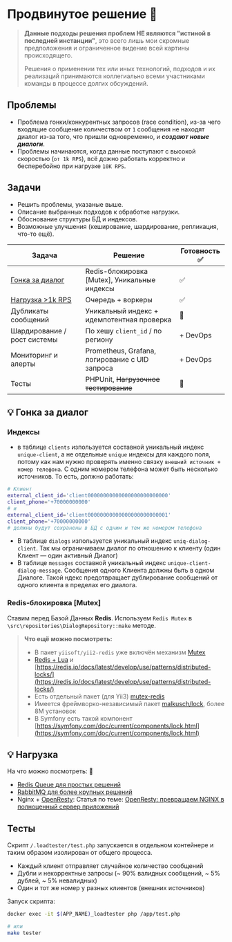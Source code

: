 # Продвинутое решение 🤔

> **Данные подходы решения проблем НЕ являются "истиной в последней инстанции"**, это всего лишь мои скромные предположения и ограниченное видение всей картины происходящего.
>
> Решения о применении тех или иных технологий, подходов и их реализаций принимаются коллегиально всеми участниками команды в процессе долгих обсуждений.  

## Проблемы
- Проблема гонки/конкурентных запросов (race condition), из-за чего входящие сообщение количеством от `1` сообщения не находят диалог из-за того, что пришли одновременно, и **_создают новые диалоги_**.
- Проблемы начинаются, когда данные поступают с высокой скоростью (`от 1k RPS`), всё дожно работать корректно и бесперебойно при нагрузке `10К RPS`. 

## Задачи
- Решить проблемы, указаные выше.
- Описание выбранных подходов к обработке нагрузки.
- Обоснование структуры БД и индексов.
- Возможные улучшения (кеширование, шардирование, репликация, что-то ещё).

| Задача                              | Решение                                        | Готовность  ✅ |
|-------------------------------------|------------------------------------------------|---------------|
| [Гонка за диалог](#гонка-за-диалог) | Redis-блокировка [Mutex], Уникальные индексы   | ✅             |
| [Нагрузка >1k RPS](#нагрузка)       | Очередь + воркеры                              | ✅             |
| Дубликаты сообщений                 | Уникальный индекс + идемпотентная проверка     | 🤔            |
| Шардирование / рост системы         | По хешу `client_id` / по региону               | + DevOps      |
| Мониторинг и алерты                 | Prometheus, Grafana, логирование с UID запроса | + DevOps      |
| Тесты                               | PHPUnit, ~~Нагрузочное тестирование~~          | 🤔            |

## 💡 Гонка за диалог 

### Индексы
- в таблице `clients` изпользуется составной уникальный индекс `unique-client`, а не отдельные `unique` индексы для каждого поля, потому как нам нужно проверять именно связку `внешний источник + номер телефона`. С одним номером телефона может быть несколько источников. То есть, должно работать:
```bash
# Клиент
external_client_id='client00000000000000000000000000'
client_phone='+70000000000'
# и 
external_client_id='client00000000000000000000000001'
client_phone='+70000000000'
# должны будут сохранены в БД с одним и тем же номером телефона
```
- В таблице `dialogs` изпользуется уникальный индекс `uniq-dialog-client`. Так мы ограничиваем диалог по отношению к клиенту (один Клиент — один активный Диалог)
- В таблице `messages` составной уникальный индекс `unique-client-dialog-message`. Сообщения одного Клиента должны быть в одном Диалоге. Такой ндекс предотвращает дублирование сообщений от одного клиента в пределах его диалога.

### Redis-блокировка [Mutex]
Ставим перед Базой Данных **Redis**. Используем `Redis Mutex` в `\src\repositories\DialogRepository::make` методе.

> **Что ещё можно посмотреть:**
> - В пакет `yiisoft/yii2-redis` уже включён механизм [Mutex](https://github.com/yiisoft/yii2-redis/blob/master/src/Mutex.php)
> - [Redis + Lua](https://redis.io/docs/latest/develop/interact/programmability/eval-intro/) и [https://redis.io/docs/latest/develop/use/patterns/distributed-locks/](https://redis.io/docs/latest/develop/use/patterns/distributed-locks/)
> - Есть отдельный пакет (для Yii3) [mutex-redis](https://github.com/yiisoft/mutex-redis) 
> - Имеется фреймворко-независимый пакет [malkusch/lock](https://packagist.org/packages/malkusch/lock), более 8М установок
> - В Symfony есть такой компонент [https://symfony.com/doc/current/components/lock.html](https://symfony.com/doc/current/components/lock.html)


## 💡 Нагрузка  

На что можно посмотреть: 👀
- [Redis Queue для простых решений](https://redis.io/glossary/redis-queue/)
- [RabbitMQ для более крупных решений](https://www.rabbitmq.com/)
- Nginx + [OpenResty](https://openresty.org/en/): Статья по теме: [OpenResty: превращаем NGINX в полноценный сервер приложений](https://habr.com/ru/articles/321864/)



## Тесты

Скрипт `/.loadtester/test.php` запускается в отдельном контейнере и таким образом изолирован от общего процесса.
- Каждый клиент отправляет случайное количество сообщений
- Дубли и некорректные запросы (~ 90% валидных сообщений, ~ 5% дублей, ~ 5% невалидных)
- Один и тот же номер у разных клиентов (внешних источников)

Запуск скрипта:
```bash
docker exec -it $(APP_NAME)_loadtester php /app/test.php

# или
make tester
```
